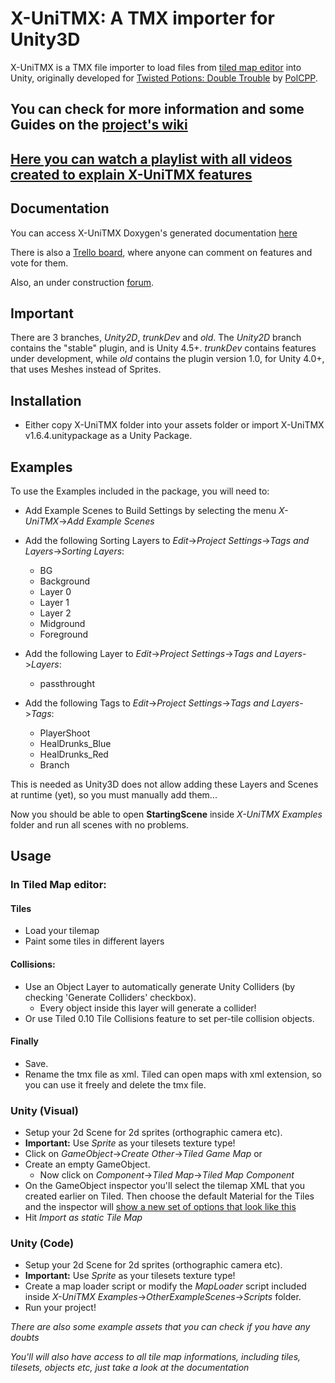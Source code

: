 X-UniTMX: A TMX importer for Unity3D
=======================================

X-UniTMX is a TMX file importer to load files from [tiled map editor] into Unity, originally developed for [Twisted Potions: Double Trouble] by [PolCPP]. 

**You can check for more information and some Guides on the [project's wiki](https://bitbucket.org/Chaoseiro/x-unitmx/wiki/Home)**
--------
**[Here you can watch a playlist with all videos created to explain X-UniTMX features](http://www.youtube.com/playlist?list=PLF95zj3GYXXqaXqnaN4RYlVgy3SLnZrz1)**
--------

Documentation
--------
You can access X-UniTMX Doxygen's generated documentation [here](http://chaoseiro.bitbucket.org/docs/X-UniTMX/)

There is also a [Trello board](https://trello.com/b/aIFN7aTk/x-unitmx), where anyone can comment on features and vote for them.

Also, an under construction [forum](http://forum.x-unitmx.org/).

Important
--------
There are 3 branches, *Unity2D*, *trunkDev* and *old*. The *Unity2D* branch contains the "stable" plugin, and is Unity 4.5+. *trunkDev* contains features under development, while *old* contains the plugin version 1.0, for Unity 4.0+, that uses Meshes instead of Sprites.

Installation
------------

   - Either copy X-UniTMX folder into your assets folder or import X-UniTMX v1.6.4.unitypackage as a Unity Package.
   
Examples
------------
To use the Examples included in the package, you will need to:

- Add Example Scenes to Build Settings by selecting the menu *X-UniTMX*->*Add Example Scenes*

- Add the following Sorting Layers to *Edit*->*Project Settings*->*Tags and Layers*->*Sorting Layers*: 
	- BG
	- Background
	- Layer 0
	- Layer 1
	- Layer 2
	- Midground
	- Foreground
	
- Add the following Layer to *Edit*->*Project Settings*->*Tags and Layers*->*Layers*:
	- passthrought
	
- Add the following Tags to *Edit*->*Project Settings*->*Tags and Layers*->*Tags*:
	- PlayerShoot
	- HealDrunks_Blue
	- HealDrunks_Red
	- Branch
		
This is needed as Unity3D does not allow adding these Layers and Scenes at runtime (yet), so you must manually add them...

Now you should be able to open **StartingScene** inside *X-UniTMX Examples* folder and run all scenes with no problems.


Usage
-----

### In Tiled Map editor:

#### Tiles

   - Load your tilemap
   - Paint some tiles in different layers

#### Collisions:
   - Use an Object Layer to automatically generate Unity Colliders (by checking 'Generate Colliders' checkbox).
		- Every object inside this layer will generate a collider!
   - Or use Tiled 0.10 Tile Collisions feature to set per-tile collision objects.

#### Finally

   - Save.
   - Rename the tmx file as xml. Tiled can open maps with xml extension, so you can use it freely and delete the tmx file.

### Unity (Visual)

   - Setup your 2d Scene for 2d sprites (orthographic camera etc).
   - **Important:** Use *Sprite* as your tilesets texture type!
   - Click on *GameObject*->*Create Other*->*Tiled Game Map* or
   - Create an empty GameObject.
		- Now click on *Component*->*Tiled Map*->*Tiled Map Component*
   - On the GameObject inspector you'll select the tilemap XML that you created earlier on Tiled. Then choose the default Material for the Tiles and the inspector will [show a new set of options that look like this]
   - Hit *Import as static Tile Map*

### Unity (Code)
   
   - Setup your 2d Scene for 2d sprites (orthographic camera etc).
   - **Important:** Use *Sprite* as your tilesets texture type!
   - Create a map loader script or modify the *MapLoader* script included inside *X-UniTMX Examples*->*OtherExampleScenes*->*Scripts* folder.
   - Run your project!

*There are also some example assets that you can check if you have any doubts*

*You'll will also have access to all tile map informations, including tiles, tilesets, objects etc, just take a look at the documentation*

  [fontmas]: https://bitbucket.org/fontmas
  [tiled map editor]: http://mapeditor.org/
  [twisted potions: double trouble]: https://bitbucket.org/PolCPP/twisted-potions-double-trouble/
  [PolCPP]: https://bitbucket.org/PolCPP
  [XTiled]: https://bitbucket.org/vinull/xtiled
  [show a new set of options that look like this]: https://bitbucket.org/Chaoseiro/x-unitmx/src/e2142eae84ee4cbcc9dd1570810427c83b2be321/TiledMapComponentScreenshot.PNG?at=Unity2D
  [as in this image]: https://bitbucket.org/Chaoseiro/x-unitmx/src/fee4d5e7b270b3a59d1f9f9eeb92edf84cd09b64/TileSetTextureConfigs.PNG?at=Unity2D